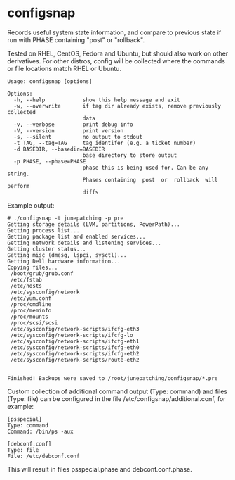 # configsnap

Records useful system state information, and compare to previous state if run with PHASE containing "post" or "rollback".

Tested on RHEL, CentOS, Fedora and Ubuntu, but should also work on other derivatives. For other distros, config will be collected where the commands or file locations match RHEL or Ubuntu.

```
Usage: configsnap [options]

Options:
  -h, --help            show this help message and exit
  -w, --overwrite       if tag dir already exists, remove previously collected
                        data
  -v, --verbose         print debug info
  -V, --version         print version
  -s, --silent          no output to stdout
  -t TAG, --tag=TAG     tag identifer (e.g. a ticket number)
  -d BASEDIR, --basedir=BASEDIR
                        base directory to store output
  -p PHASE, --phase=PHASE
                        phase this is being used for. Can be any string.
                        Phases containing  post  or  rollback  will perform
                        diffs
```

Example output:
```
# ./configsnap -t junepatching -p pre
Getting storage details (LVM, partitions, PowerPath)...
Getting process list...
Getting package list and enabled services...
Getting network details and listening services...
Getting cluster status...
Getting misc (dmesg, lspci, sysctl)...
Getting Dell hardware information...
Copying files...
 /boot/grub/grub.conf 
 /etc/fstab 
 /etc/hosts 
 /etc/sysconfig/network 
 /etc/yum.conf 
 /proc/cmdline 
 /proc/meminfo 
 /proc/mounts 
 /proc/scsi/scsi 
 /etc/sysconfig/network-scripts/ifcfg-eth3 
 /etc/sysconfig/network-scripts/ifcfg-lo 
 /etc/sysconfig/network-scripts/ifcfg-eth1 
 /etc/sysconfig/network-scripts/ifcfg-eth0 
 /etc/sysconfig/network-scripts/ifcfg-eth2 
 /etc/sysconfig/network-scripts/route-eth2 


Finished! Backups were saved to /root/junepatching/configsnap/*.pre
```

Custom collection of additional command output (Type: command) and files (Type: file) can be configured in the file /etc/configsnap/additional.conf, for example:

```
[psspecial]
Type: command
Command: /bin/ps -aux

[debconf.conf]
Type: file
File: /etc/debconf.conf
```

This will result in files psspecial.phase and debconf.conf.phase.
